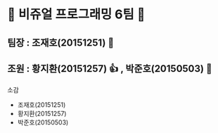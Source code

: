 # :sparkling_heart: 비쥬얼 프로그래밍 6팀 :sparkling_heart:
## 팀장 : 조재호(20151251) :muscle:
## 조원 : 황지환(20151257) :thumbsup: , 박준호(20150503) :metal:










소감 
 - 조재호(20151251)
 - 황지환(20151257)
 - 박준호(20150503)
